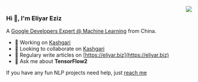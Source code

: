<!-- prettier-ignore-start -->
<!-- markdownlint-disable -->
<img align="right" src="https://github-readme-stats.vercel.app/api?username=brikerman&show_icons=true&icon_color=CE1D2D&text_color=718096&bg_color=ffffff&hide_title=true" />
<!-- markdownlint-enable -->
<!-- prettier-ignore-end -->

### Hi 👋, I'm Eliyar Eziz

A [Google Developers Expert @ Machine Learning](https://developers.google.com/community/experts) from China.

- 🔭 Working on [Kashgari](https://github.com/BrikerMan/Kashgari)
- 👯 Looking to collaborate on [Kashgari](https://github.com/BrikerMan/Kashgari)
- 📝 Regulary write articles on [https://eliyar.biz](https://eliyar.biz)
- 💬 Ask me about **TensorFlow2**

If you have any fun NLP projects need help, just [reach me](eliyar917@gmail.com)
